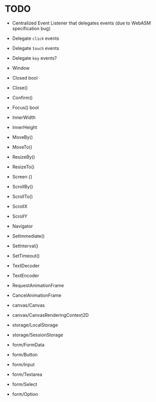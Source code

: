 
# TODO

- Centralized Event Listener that delegates events (due to WebASM specification bug)
- Delegate `click` events
- Delegate `touch` events
- Delegate `key` events?

- Window
- Closed bool
- Close()
- Confirm()
- Focus() bool
- InnerWidth
- InnerHeight
- MoveBy()
- MoveTo()
- ResizeBy()
- ResizeTo()
- Screen {}
- ScrollBy()
- ScrollTo()
- ScrollX
- ScrollY

- Navigator

- SetImmediate()
- SetInterval()
- SetTimeout()
- TextDecoder
- TextEncoder
- RequestAnimationFrame
- CancelAnimationFrame

- canvas/Canvas
- canvas/CanvasRenderingContext2D

- storage/LocalStorage
- storage/SessionStorage

- form/FormData

- form/Button
- form/Input
- form/Textarea
- form/Select
- form/Option

